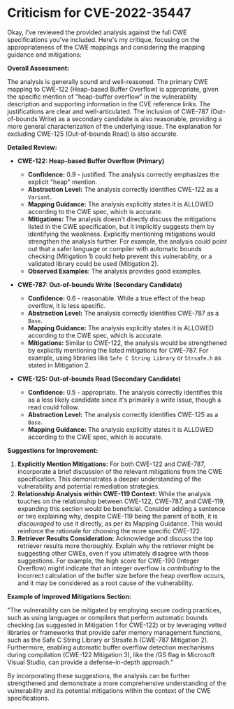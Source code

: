 # Criticism for CVE-2022-35447

Okay, I've reviewed the provided analysis against the full CWE specifications you've included. Here's my critique, focusing on the appropriateness of the CWE mappings and considering the mapping guidance and mitigations:

**Overall Assessment:**

The analysis is generally sound and well-reasoned. The primary CWE mapping to CWE-122 (Heap-based Buffer Overflow) is appropriate, given the specific mention of "heap-buffer overflow" in the vulnerability description and supporting information in the CVE reference links. The justifications are clear and well-articulated. The inclusion of CWE-787 (Out-of-bounds Write) as a secondary candidate is also reasonable, providing a more general characterization of the underlying issue. The explanation for excluding CWE-125 (Out-of-bounds Read) is also accurate.

**Detailed Review:**

*   **CWE-122: Heap-based Buffer Overflow (Primary)**

    *   **Confidence:** 0.9 - justified. The analysis correctly emphasizes the explicit "heap" mention.
    *   **Abstraction Level:** The analysis correctly identifies CWE-122 as a `Variant`.
    *   **Mapping Guidance:** The analysis explicitly states it is ALLOWED according to the CWE spec, which is accurate.
    *   **Mitigations:** The analysis doesn't directly discuss the mitigations listed in the CWE specification, but it implicitly suggests them by identifying the weakness. Explicitly mentioning mitigations would strengthen the analysis further.  For example, the analysis could point out that a safer language or compiler with automatic bounds checking (Mitigation 1) could help prevent this vulnerability, or a validated library could be used (Mitigation 2).
    *   **Observed Examples**: The analysis provides good examples.

*   **CWE-787: Out-of-bounds Write (Secondary Candidate)**

    *   **Confidence:** 0.6 - reasonable.  While a true effect of the heap overflow, it is less specific.
    *   **Abstraction Level:** The analysis correctly identifies CWE-787 as a `Base`.
    *   **Mapping Guidance:** The analysis explicitly states it is ALLOWED according to the CWE spec, which is accurate.
    *   **Mitigations:** Similar to CWE-122, the analysis would be strengthened by explicitly mentioning the listed mitigations for CWE-787. For example, using libraries like `Safe C String Library` or `Strsafe.h` as stated in Mitigation 2.

*   **CWE-125: Out-of-bounds Read (Secondary Candidate)**

    *   **Confidence:** 0.5 - appropriate. The analysis correctly identifies this as a less likely candidate since it's primarily a write issue, though a read could follow.
    *   **Abstraction Level:** The analysis correctly identifies CWE-125 as a `Base`.
    *   **Mapping Guidance:** The analysis explicitly states it is ALLOWED according to the CWE spec, which is accurate.

**Suggestions for Improvement:**

1.  **Explicitly Mention Mitigations:**  For both CWE-122 and CWE-787, incorporate a brief discussion of the relevant mitigations from the CWE specification. This demonstrates a deeper understanding of the vulnerability and potential remediation strategies.
2.  **Relationship Analysis within CWE-119 Context:** While the analysis touches on the relationship between CWE-122, CWE-787, and CWE-119, expanding this section would be beneficial. Consider adding a sentence or two explaining why, despite CWE-119 being the parent of both, it is *discouraged* to use it directly, as per its Mapping Guidance. This would reinforce the rationale for choosing the more specific CWE-122.
3.  **Retriever Results Consideration:** Acknowledge and discuss the top retriever results more thoroughly. Explain *why* the retriever might be suggesting other CWEs, even if you ultimately disagree with those suggestions. For example, the high score for CWE-190 (Integer Overflow) might indicate that an integer overflow is *contributing* to the incorrect calculation of the buffer size before the heap overflow occurs, and it may be considered as a root cause of the vulnerability.

**Example of Improved Mitigations Section:**

"The vulnerability can be mitigated by employing secure coding practices, such as using languages or compilers that perform automatic bounds checking (as suggested in Mitigation 1 for CWE-122) or by leveraging vetted libraries or frameworks that provide safer memory management functions, such as the Safe C String Library or Strsafe.h (CWE-787 Mitigation 2). Furthermore, enabling automatic buffer overflow detection mechanisms during compilation (CWE-122 Mitigation 3), like the /GS flag in Microsoft Visual Studio, can provide a defense-in-depth approach."

By incorporating these suggestions, the analysis can be further strengthened and demonstrate a more comprehensive understanding of the vulnerability and its potential mitigations within the context of the CWE specifications.